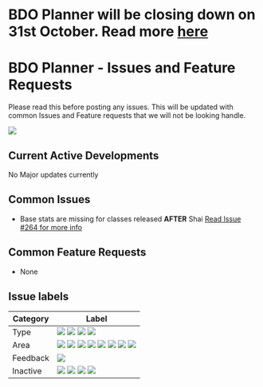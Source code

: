 # BDO Planner will be closing down on 31st October. Read more [here](https://www.patreon.com/posts/closing-down-73115533)

# BDO Planner - Issues and Feature Requests

Please read this before posting any issues. This will be updated with common Issues and Feature requests that we will not be looking handle.

![](https://img.shields.io/discord/388727480095211523)

## Current Active Developments
<!--If you want to see what we're currently working on, this is our main development milestone;
[BDO Planner 3.0](https://github.com/BDO-Planner/issues/milestone/2)-->
No Major updates currently

## Common Issues

- Base stats are missing for classes released **AFTER** Shai [Read Issue #264 for more info](https://github.com/BDO-Planner/issues/issues/264#issuecomment-922783265)

## Common Feature Requests

- None

## Issue labels

| Category | Label                                                                                                                                                                                                                                                                                                                                                                                                         |
| -------- | ------------------------------------------------------------------------------------------------------------------------------------------------------------------------------------------------------------------------------------------------------------------------------------------------------------------------------------------------------------------------------------------------------------- |
| Type     | ![](https://img.shields.io/github/labels/bdo-planner/issues/bug) ![](https://img.shields.io/github/labels/bdo-planner/issues/feature) ![](https://img.shields.io/github/labels/bdo-planner/issues/general) ![](https://img.shields.io/github/labels/bdo-planner/issues/idea)                                                                                                                                  |
| Area     | ![](https://img.shields.io/github/labels/bdo-planner/issues/api) ![](https://img.shields.io/github/labels/bdo-planner/issues/app) ![](https://img.shields.io/github/labels/bdo-planner/issues/cdn) ![](https://img.shields.io/github/labels/bdo-planner/issues/data) ![](https://img.shields.io/github/labels/bdo-planner/issues/devdocs) ![](https://img.shields.io/github/labels/bdo-planner/issues/discord-bot) ![](https://img.shields.io/github/labels/bdo-planner/issues/server) ![](https://img.shields.io/github/labels/bdo-planner/issues/admin) |
| Feedback | ![](https://img.shields.io/github/labels/bdo-planner/issues/discussion)                                                                                                                                                                                                                                                                                                                                       |
| Inactive | ![](https://img.shields.io/github/labels/bdo-planner/issues/invalid) ![](https://img.shields.io/github/labels/bdo-planner/issues/wont-fix) ![](https://img.shields.io/github/labels/bdo-planner/issues/duplicate) ![](https://img.shields.io/github/labels/bdo-planner/issues/on-hold)                                                                                                                        |
